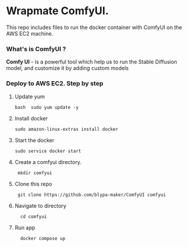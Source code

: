 # Wrapmate ComfyUI. 


This repo includes files to run the docker container with ComfyUI on the AWS EC2 machine. 

### What's is ComfyUI ? 

**Comfy UI** - is a powerful tool which help us to run the Stable Diffusion model, and customize it by adding custom models


### Deploy to AWS EC2. Step by step 

1. Update yum
 
       bash  sudo yum update -y

2. Install docker

       sudo amazon-linux-extras install docker

3. Start the docker

       sudo service docker start

4. Create a comfyui directory.

        mkdir comfyui
       

5. Clone this repo

        git clone https://github.com/blypa-maker/ComfyUI comfyui

6. Navigate to directory

         cd comfyui

7. Run app

         docker compose up

   
